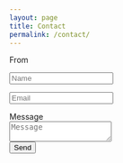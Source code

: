 ```yaml
---
layout: page
title: Contact
permalink: /contact/
---
```


<form method="POST" action="https://formspree.io/luis.es@yahoo.com">

  <!-- FROM -->
  <div class="field is-horizontal">
    <div class="field-label is-normal">
      <label class="label">From</label>
    </div>
    <div class="field-body">
      <div class="field is-grouped">
        <p class="control is-expanded has-icons-left">
          <input class="input" type="text" name="name" placeholder="Name">
          <span class="icon is-small is-left">
            <i class="fa fa-user"></i>
          </span>
        </p>
      </div>
      <div class="field">
        <p class="control is-expanded has-icons-left">
          <input class="input" type="email" name="email" placeholder="Email">
          <span class="icon is-small is-left">
            <i class="fa fa-envelope"></i>
          </span>
        </p>
      </div>
    </div>
  </div>

  <!-- MESSAGE -->
  <div class="field is-horizontal">
    <div class="field-label is-normal">
      <label class="label">Message</label>
    </div>
    <div class="field-body">
      <div class="field">
        <div class="control">
          <textarea class="textarea" name="message" placeholder="Message"></textarea>
        </div>
      </div>
    </div>
  </div>

  <!-- SPAM -->
  <input type="text" name="_gotcha" style="display:none" />

  <!-- SEND -->
  <div class="field is-horizontal">
    <div class="field-label">
      <!-- Left empty for spacing -->
    </div>
    <div class="field-body">
      <div class="field">
        <div class="control">
          <input class="button is-primary" type="submit" value="Send">
        </div>
      </div>
    </div>
  </div>

</form>

